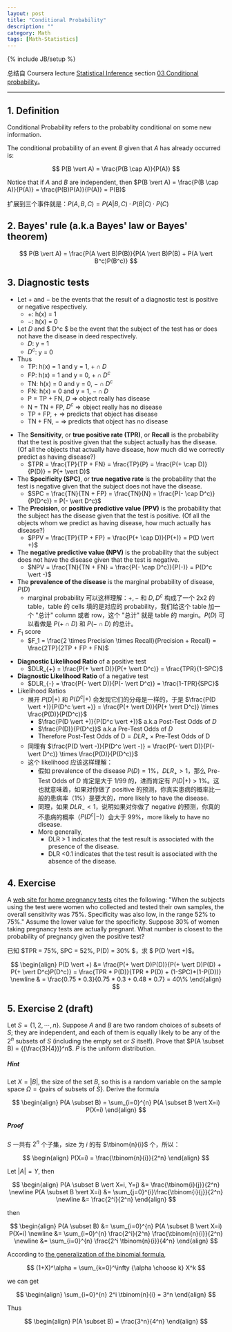 ```yaml
---
layout: post
title: "Conditional Probability"
description: ""
category: Math
tags: [Math-Statistics]
---
```

{% include JB/setup %}

总结自 Coursera lecture [Statistical Inference](https://class.coursera.org/statinference-005/lecture) section [03 Conditional probability](https://class.coursera.org/statinference-005/lecture/157)。

-----

## 1. Definition

Conditional Probability refers to the probablity conditional on some new information.  

The conditional probability of an event _B_ given that _A_ has already occurred is: 

$$
	P(B \vert A) = \frac{P(B \cap A)}{P(A)}
$$

Notice that if _A_ and _B_ are independent, then $P(B \vert A) = \frac{P(B \cap A)}{P(A)} = \frac{P(B)P(A)}{P(A)} = P(B)$

扩展到三个事件就是：$P(A,B,C) = P(A \vert B,C) \cdot P(B \vert C) \cdot P(C)$

## 2. Bayes' rule (a.k.a Bayes' law or Bayes' theorem)

$$
	P(B \vert A) = \frac{P(A \vert B)P(B)}{P(A \vert B)P(B) + P(A \vert B^c)P(B^c)}
$$

## 3. Diagnostic tests 

* Let $+$ and $-$ be the events that the result of a diagnostic test is positive or negative respectively.
	* $+$: h(x) = 1
	* $-$: h(x) = 0
* Let $D$ and $ D^c $ be the event that the subject of the test has or does not have the disease in deed respectively.
	* $D$: y = 1
	* $D^c$: y = 0
* Thus
	* TP: h(x) = 1 and y = 1, $+ \cap D$
	* FP: h(x) = 1 and y = 0, $+ \cap D^c$
	* TN: h(x) = 0 and y = 0, $- \cap D^c$
	* FN: h(x) = 0 and y = 1, $- \cap D$
	* P = TP + FN, $D$ => object really has disease
	* N = TN + FP, $D^c$ => object really has no disease
	* TP + FP, $+$ => predicts that object has disease
	* TN + FN, $-$ => predicts that object has no disease
	
<!-- -->
	
* The **Sensitivity**, or **true positive rate (TPR)**, or **Recall** is the probability that the test is positive given that the subject actually has the disease. (Of all the objects that actually have disease, how much did we correctly predict as having disease?)
	* $TPR = \frac{TP}{TP + FN} = \frac{TP}{P} = \frac{P(+ \cap D)}{P(D)} = P(+ \vert D)$
* The **Specificity (SPC)**, or **true negative rate** is the probability that the test is negative given that the subject does not have the disease.
	* $SPC = \frac{TN}{TN + FP} = \frac{TN}{N} = \frac{P(- \cap D^c)}{P(D^c)} = P(- \vert D^c)$
* The **Precision**, or **positive predictive value (PPV)** is the probability that the subject has the disease given that the test is positive. (Of all the objects whom we predict as having disease, how much actually has disease?)
	* $PPV = \frac{TP}{TP + FP} = \frac{P(+ \cap D)}{P(+)} = P(D \vert +)$
* The **negative predictive value (NPV)** is the probability that the subject does not have the disease given that the test is negative.
	* $NPV = \frac{TN}{TN + FN} = \frac{P(- \cap D^c)}{P(-)} = P(D^c \vert -)$
* The **prevalence of the disease** is the marginal probability of disease, $P(D)$
	* marginal probability 可以这样理解：$+, -$ 和 $D, D^c$ 构成了一个 2x2 的 table，table 的 cells 填的是对应的 probability，我们给这个 table 加一个 "总计" column 或者 row，这个 "总计" 就是 table 的 margin。$P(D)$ 可以看做是 $P(+ \cap D)$ 和 $P(- \cap D)$ 的总计。
* $F_1$ score
	* $F_1 = \frac{2 \times Precision \times Recall}{Precision + Recall} = \frac{2TP}{2TP + FP + FN}$
	
<!-- -->

* **Diagnostic Likelihood Ratio** of a positive test
	* $DLR_{+} = \frac{P(+ \vert D)}{P(+ \vert D^c)} = \frac{TPR}{1-SPC}$
* **Diagnostic Likelihood Ratio** of a negative test
	* $DLR_{-} = \frac{P(- \vert D)}{P(- \vert D^c)} = \frac{1-TPR}{SPC}$
* Likelihood Ratios
	* 展开 $P(D \vert +)$ 和 $P(D^c \vert +)$ 会发现它们的分母是一样的，于是 $\frac{P(D \vert +)}{P(D^c \vert +)} = \frac{P(+ \vert D)}{P(+ \vert D^c)} \times \frac{P(D)}{P(D^c)}$
		* $\frac{P(D \vert +)}{P(D^c \vert +)}$ a.k.a Post-Test Odds of $D$
		* $\frac{P(D)}{P(D^c)}$ a.k.a Pre-Test Odds of $D$
		* Therefore $\text{Post-Test Odds of D} = DLR_{+} \times \text{Pre-Test Odds of D}$
	* 同理有 $\frac{P(D \vert -)}{P(D^c \vert -)} = \frac{P(- \vert D)}{P(- \vert D^c)} \times \frac{P(D)}{P(D^c)}$
	* 这个 likelihood 应该这样理解：
		* 假如 prevalence of the disease $P(D) = 1\%$，$DLR_{+} > 1$，那么 Pre-Test Odds of $D$ 肯定是大于 1/99 的，进而肯定有 $P(D \vert +) > 1\%$。这也就意味着，如果对你做了 positive 的预测，你真实患病的概率比一般的患病率（1%）是要大的，more likely to have the disease.
		* 同理，如果 $DLR_{-} < 1$，说明如果对你做了 negative 的预测，你真的不患病的概率（$P(D^c \vert -)$）会大于 99%，more likely to have no disease.
		* More generally, 
			* DLR > 1 indicates that the test result is associated with the presence of the disease.
			* DLR <0.1 indicates that the test result is associated with the absence of the disease.
		
## 4. Exercise

A [web site for home pregnancy tests](http://www.medicine.ox.ac.uk/bandolier/band64/b64-7.html) cites the following: "When the subjects using the test were women who collected and tested their own samples, the overall sensitivity was 75%. Specificity was also low, in the range 52% to 75%." Assume the lower value for the specificity. Suppose 30% of women taking pregnancy tests are actually pregnant. What number is closest to the probability of pregnancy given the positive test?

已知 $TPR = 75\%, SPC = 52\%, P(D) = 30\% $，求 $ P(D \vert +)$。  

$$
\begin{align}
	P(D \vert +) 
		&= \frac{P(+ \vert D)P(D)}{P(+ \vert D)P(D) + P(+ \vert D^c)P(D^c)} = \frac{TPR * P(D)}{TPR * P(D) + (1-SPC)*(1-P(D))} \newline
		& = \frac{0.75 * 0.3}{0.75 * 0.3 + 0.48 * 0.7} = 40\% 
\end{align}
$$

## <a name="ex2"></a>5. Exercise 2 (draft)

Let $S=\{1,2,\cdots,n\}$. Suppose $A$ and $B$ are two random choices of subsets of $S$; they are independent, and each of them is equally likely to be any of the $2^n$ subsets of $S$ (including the empty set or $S$ itself). Prove that $P(A \subset B) = {(\frac{3}{4})}^n$. $P$ is the uniform distribution.

##### Hint 

Let $X =  \vert B \vert$, the size of the set $B$, so this is a random variable on the sample space $\Omega = \{ \text{pairs of subsets of }S \}$. Derive the formula

$$
\begin{align}
	P(A \subset B) = \sum_{i=0}^{n} P(A \subset B  \vert  X=i) P(X=i)
\end{align}
$$

##### Proof

$S$ 一共有 $2^n$ 个子集，size 为 $i$ 的有 $\tbinom{n}{i}$ 个，所以：

$$
\begin{align}
	P(X=i) = \frac{\tbinom{n}{i}}{2^n}
\end{align}
$$

Let $\vert A \vert  = Y$, then

$$
\begin{align}
	P(A \subset B  \vert  X=i, Y=j) 
	&= \frac{\tbinom{i}{j}}{2^n} \newline
	P(A \subset B  \vert  X=i) 
	&= \sum_{j=0}^{i}\frac{\tbinom{i}{j}}{2^n} \newline
	&= \frac{2^i}{2^n}
\end{align}
$$

then

$$
\begin{align}
	P(A \subset B) 
	&= \sum_{i=0}^{n} P(A \subset B  \vert  X=i) P(X=i) \newline
	&= \sum_{i=0}^{n} \frac{2^i}{2^n} \frac{\tbinom{n}{i}}{2^n} \newline
	&= \sum_{i=0}^{n} \frac{2^i \tbinom{n}{i}}{4^n}
\end{align}
$$

According to [the generalization of the binomial formula](http://en.wikipedia.org/wiki/Binomial_coefficient#math_2), 

$$
	(1+X)^\alpha = \sum_{k=0}^\infty {\alpha \choose k} X^k
$$

we can get

$$
\begin{align}
	\sum_{i=0}^{n} 2^i \tbinom{n}{i} = 3^n
\end{align}
$$

Thus

$$
\begin{align}
	P(A \subset B) = \frac{3^n}{4^n}
\end{align}
$$